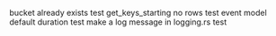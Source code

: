 bucket already exists test
get_keys_starting no rows test
event model default duration test
make a log message in logging.rs test
